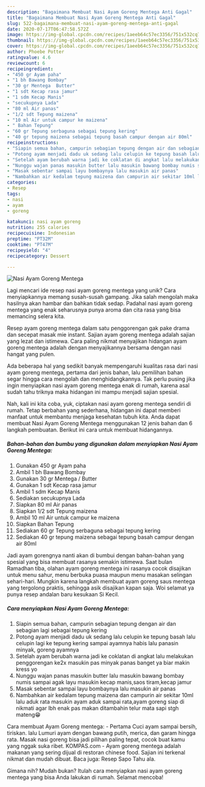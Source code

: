 ```yaml
---
description: "Bagaimana Membuat Nasi Ayam Goreng Mentega Anti Gagal"
title: "Bagaimana Membuat Nasi Ayam Goreng Mentega Anti Gagal"
slug: 522-bagaimana-membuat-nasi-ayam-goreng-mentega-anti-gagal
date: 2020-07-17T06:47:58.572Z
image: https://img-global.cpcdn.com/recipes/1aeeb64c57ec3356/751x532cq70/nasi-ayam-goreng-mentega-foto-resep-utama.jpg
thumbnail: https://img-global.cpcdn.com/recipes/1aeeb64c57ec3356/751x532cq70/nasi-ayam-goreng-mentega-foto-resep-utama.jpg
cover: https://img-global.cpcdn.com/recipes/1aeeb64c57ec3356/751x532cq70/nasi-ayam-goreng-mentega-foto-resep-utama.jpg
author: Phoebe Potter
ratingvalue: 4.6
reviewcount: 6
recipeingredient:
- "450 gr Ayam paha"
- "1 bh Bawang Bombay"
- "30 gr Mentega  Butter"
- "1 sdt Kecap rasa jamur"
- "1 sdm Kecap Manis"
- "secukupnya Lada"
- "80 ml Air panas"
- "1/2 sdt Tepung maizena"
- "10 ml Air untuk campur ke maizena"
- " Bahan Tepung"
- "60 gr Tepung serbaguna sebagai tepung kering"
- "40 gr tepung maizena sebagai tepung basah campur dengan air 80ml"
recipeinstructions:
- "Siapin semua bahan, campurin sebagian tepung dengan air dan sebagian lagi sebagai tepung kering"
- "Potong ayam menjadi dadu uk sedang lalu celupin ke tepung basah lalu celupin lagi ke tepung kering sampai ayamnya habis lalu panasin minyak, goreng ayamnya"
- "Setelah ayam berubah warna jadi ke coklatan di angkat lalu melakukan penggorengan ke2x masukin pas minyak panas banget ya biar makin kress yo"
- "Nunggu wajan panas masukin butter lalu masukin bawang bombay numis sampai agak layu masukin kecap manis,saos tiram,kecap jamur"
- "Masak sebentar sampai layu bombaynya lalu masukin air panas"
- "Nambahkan air kedalam tepung maizena dan campurin air sekitar 10ml lalu aduk rata masukin ayam aduk sampai rata,ayam goreng siap di nikmati agar lbh enak pas makan ditambahin telur mata sapi stgh mateng😁"
categories:
- Resep
tags:
- nasi
- ayam
- goreng

katakunci: nasi ayam goreng 
nutrition: 255 calories
recipecuisine: Indonesian
preptime: "PT32M"
cooktime: "PT47M"
recipeyield: "4"
recipecategory: Dessert

---
```



![Nasi Ayam Goreng Mentega](https://img-global.cpcdn.com/recipes/1aeeb64c57ec3356/751x532cq70/nasi-ayam-goreng-mentega-foto-resep-utama.jpg)

Lagi mencari ide resep nasi ayam goreng mentega yang unik? Cara menyiapkannya memang susah-susah gampang. Jika salah mengolah maka hasilnya akan hambar dan bahkan tidak sedap. Padahal nasi ayam goreng mentega yang enak seharusnya punya aroma dan cita rasa yang bisa memancing selera kita.

Resep ayam goreng mentega dalam satu penggorengan gak pake drama dan secepat masak mie instant. Sajian ayam goreng mentega adalah sajian yang lezat dan istimewa. Cara paling nikmat menyajikan hidangan ayam goreng mentega adalah dengan menyajikannya bersama dengan nasi hangat yang pulen.

Ada beberapa hal yang sedikit banyak mempengaruhi kualitas rasa dari nasi ayam goreng mentega, pertama dari jenis bahan, lalu pemilihan bahan segar hingga cara mengolah dan menghidangkannya. Tak perlu pusing jika ingin menyiapkan nasi ayam goreng mentega enak di rumah, karena asal sudah tahu triknya maka hidangan ini mampu menjadi sajian spesial.


Nah, kali ini kita coba, yuk, ciptakan nasi ayam goreng mentega sendiri di rumah. Tetap berbahan yang sederhana, hidangan ini dapat memberi manfaat untuk membantu menjaga kesehatan tubuh kita. Anda dapat membuat Nasi Ayam Goreng Mentega menggunakan 12 jenis bahan dan 6 langkah pembuatan. Berikut ini cara untuk membuat hidangannya.

<!--inarticleads1-->

##### Bahan-bahan dan bumbu yang digunakan dalam menyiapkan Nasi Ayam Goreng Mentega:

1. Gunakan 450 gr Ayam paha
1. Ambil 1 bh Bawang Bombay
1. Gunakan 30 gr Mentega / Butter
1. Gunakan 1 sdt Kecap rasa jamur
1. Ambil 1 sdm Kecap Manis
1. Sediakan secukupnya Lada
1. Siapkan 80 ml Air panas
1. Siapkan 1/2 sdt Tepung maizena
1. Ambil 10 ml Air untuk campur ke maizena
1. Siapkan  Bahan Tepung
1. Sediakan 60 gr Tepung serbaguna sebagai tepung kering
1. Sediakan 40 gr tepung maizena sebagai tepung basah campur dengan air 80ml


Jadi ayam gorengnya nanti akan di bumbui dengan bahan-bahan yang spesial yang bisa membuat rasanya semakin istimewa. Saat bulan Ramadhan tiba, olahan ayam goreng mentega ini rasanya cocok disajikan untuk menu sahur, menu berbuka puasa maupun menu masakan selingan sehari-hari. Mungkin karena langkah membuat ayam goreng saus mentega yang tergolong praktis, sehingga asik disajikan kapan saja. Woi selamat ya punya resep andalan baru kesukaan Si Kecil. 

<!--inarticleads2-->

##### Cara menyiapkan Nasi Ayam Goreng Mentega:

1. Siapin semua bahan, campurin sebagian tepung dengan air dan sebagian lagi sebagai tepung kering
1. Potong ayam menjadi dadu uk sedang lalu celupin ke tepung basah lalu celupin lagi ke tepung kering sampai ayamnya habis lalu panasin minyak, goreng ayamnya
1. Setelah ayam berubah warna jadi ke coklatan di angkat lalu melakukan penggorengan ke2x masukin pas minyak panas banget ya biar makin kress yo
1. Nunggu wajan panas masukin butter lalu masukin bawang bombay numis sampai agak layu masukin kecap manis,saos tiram,kecap jamur
1. Masak sebentar sampai layu bombaynya lalu masukin air panas
1. Nambahkan air kedalam tepung maizena dan campurin air sekitar 10ml lalu aduk rata masukin ayam aduk sampai rata,ayam goreng siap di nikmati agar lbh enak pas makan ditambahin telur mata sapi stgh mateng😁


Cara membuat Ayam Goreng mentega: - Pertama Cuci ayam sampai bersih, tiriskan. lalu Lumuri ayam dengan bawang putih, merica, dan garam hingga rata. Masak nasi goreng bisa jadi pilihan paling tepat, cocok buat kamu yang nggak suka ribet. KOMPAS.com - Ayam goreng mentega adalah makanan yang sering dijual di restoran chinese food. Sajian ini terkenal nikmat dan mudah dibuat. Baca juga: Resep Sapo Tahu ala. 

Gimana nih? Mudah bukan? Itulah cara menyiapkan nasi ayam goreng mentega yang bisa Anda lakukan di rumah. Selamat mencoba!
